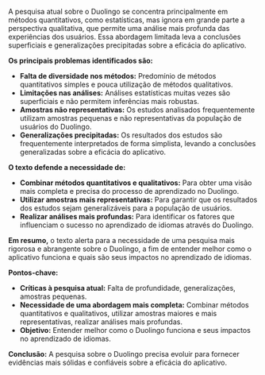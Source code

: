 A pesquisa atual sobre o Duolingo se concentra principalmente em métodos quantitativos, como estatísticas, mas ignora em grande parte a perspectiva qualitativa, que permite uma análise mais profunda das experiências dos usuários. Essa abordagem limitada leva a conclusões superficiais e generalizações precipitadas sobre a eficácia do aplicativo.

**Os principais problemas identificados são:**

* **Falta de diversidade nos métodos:** Predomínio de métodos quantitativos simples e pouca utilização de métodos qualitativos.
* **Limitações nas análises:** Análises estatísticas muitas vezes são superficiais e não permitem inferências mais robustas.
* **Amostras não representativas:** Os estudos analisados frequentemente utilizam amostras pequenas e não representativas da população de usuários do Duolingo.
* **Generalizações precipitadas:** Os resultados dos estudos são frequentemente interpretados de forma simplista, levando a conclusões generalizadas sobre a eficácia do aplicativo.

**O texto defende a necessidade de:**

* **Combinar métodos quantitativos e qualitativos:** Para obter uma visão mais completa e precisa do processo de aprendizado no Duolingo.
* **Utilizar amostras mais representativas:** Para garantir que os resultados dos estudos sejam generalizáveis para a população de usuários.
* **Realizar análises mais profundas:** Para identificar os fatores que influenciam o sucesso no aprendizado de idiomas através do Duolingo.

**Em resumo,** o texto alerta para a necessidade de uma pesquisa mais rigorosa e abrangente sobre o Duolingo, a fim de entender melhor como o aplicativo funciona e quais são seus impactos no aprendizado de idiomas.

**Pontos-chave:**

* **Críticas à pesquisa atual:** Falta de profundidade, generalizações, amostras pequenas.
* **Necessidade de uma abordagem mais completa:** Combinar métodos quantitativos e qualitativos, utilizar amostras maiores e mais representativas, realizar análises mais profundas.
* **Objetivo:** Entender melhor como o Duolingo funciona e seus impactos no aprendizado de idiomas.

**Conclusão:** A pesquisa sobre o Duolingo precisa evoluir para fornecer evidências mais sólidas e confiáveis sobre a eficácia do aplicativo.
